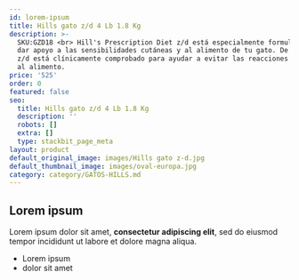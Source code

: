 ```yaml
---
id: lorem-ipsum
title: Hills gato z/d 4 Lb 1.8 Kg
description: >-
  SKU:GZD18 <br> Hill's Prescription Diet z/d está especialmente formulado para
  dar apoyo a las sensibilidades cutáneas y al alimento de tu gato. De hecho,
  z/d está clínicamente comprobado para ayudar a evitar las reacciones adversas
  al alimento.
price: '525'
order: 0
featured: false
seo:
  title: Hills gato z/d 4 Lb 1.8 Kg
  description: ''
  robots: []
  extra: []
  type: stackbit_page_meta
layout: product
default_original_image: images/Hills gato z-d.jpg
default_thumbnail_image: images/oval-europa.jpg
category: category/GATOS-HILLS.md
---
```

## Lorem ipsum

Lorem ipsum dolor sit amet, **consectetur adipiscing elit**, sed do eiusmod tempor incididunt ut labore et dolore magna aliqua.

- Lorem ipsum
- dolor sit amet